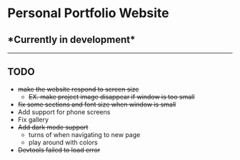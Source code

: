 # Personal Portfolio Website

## \*Currently in development\*

---

## TODO

* ~~make the website respond to screen size~~
  * ~~EX. make project image disappear if window is too small~~
* ~~fix some sections and font size when window is small~~
* Add support for phone screens
* Fix gallery
* ~~Add dark mode support~~
  * turns of when navigating to new page
  * play around with colors
* ~~Devtools failed to load error~~
